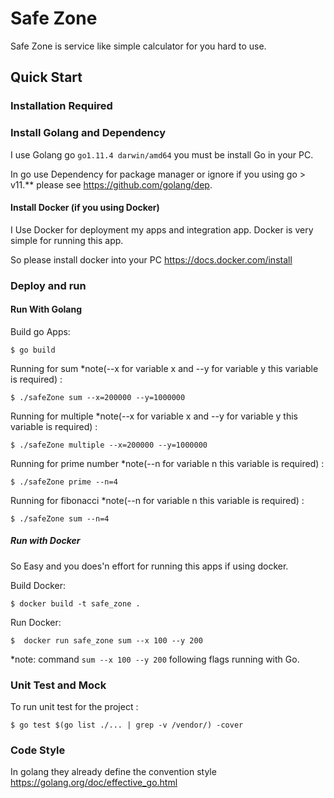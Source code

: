 # Safe Zone 
Safe Zone is service like simple calculator for you hard to use.

## Quick Start
### Installation Required 
### Install Golang and Dependency
I use Golang go `go1.11.4 darwin/amd64` you must be install Go in your PC. 

In go use Dependency for package manager or ignore if you using go > v11.** please see https://github.com/golang/dep.

#### Install Docker (if you using Docker)
I Use Docker for deployment my apps and integration app. Docker is very simple for running this app.

So please install docker into your PC https://docs.docker.com/install

### Deploy and run 
#### Run With Golang 

Build go Apps:
    
    $ go build 
    
 
Running for sum *note(--x for variable x and --y for variable y this variable is required) :

    $ ./safeZone sum --x=200000 --y=1000000 
    
Running for multiple *note(--x for variable x and --y for variable y this variable is required) :

    $ ./safeZone multiple --x=200000 --y=1000000 
   
Running for prime number *note(--n for variable n this variable is required) :

    $ ./safeZone prime --n=4

Running for fibonacci *note(--n for variable n this variable is required) :

    $ ./safeZone sum --n=4
    
##### Run with Docker 
So Easy and you does'n effort for running this apps if using docker. 

Build Docker:

    $ docker build -t safe_zone . 
    
Run Docker:

    $  docker run safe_zone sum --x 100 --y 200
    
  *note: command `sum --x 100 --y 200` following flags running with Go. 
    
### Unit Test and Mock
To run unit test for the project :

    $ go test $(go list ./... | grep -v /vendor/) -cover
        
### Code Style

In golang they already define the convention style https://golang.org/doc/effective_go.html